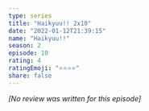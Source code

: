 ```yaml
---
type: series
title: "Haikyuu!! 2x10"
date: "2022-01-12T21:39:15"
name: "Haikyuu!!"
season: 2
episode: 10
rating: 4
ratingEmoji: "⭐️⭐️⭐️⭐️"
share: false
---
```


*[No review was written for this episode]*

